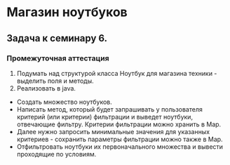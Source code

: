 # Магазин ноутбуков  
## Задача к семинару 6.  
### Промежуточная аттестация  

1. Подумать над структурой класса Ноутбук для магазина техники - выделить поля и методы.
2. Реализовать в java.   
* Создать множество ноутбуков.
* Написать метод, который будет запрашивать у пользователя критерий (или критерии) фильтрации и выведет ноутбуки, отвечающие фильтру. Критерии фильтрации можно хранить в Map.   
* Далее нужно запросить минимальные значения для указанных критериев - сохранить параметры фильтрации можно также в Map.   
* Отфильтровать ноутбуки их первоначального множества и вывести проходящие по условиям.